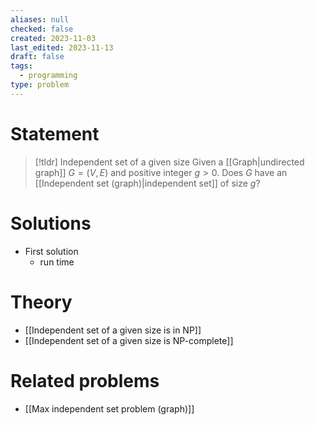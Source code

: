```yaml
---
aliases: null
checked: false
created: 2023-11-03
last_edited: 2023-11-13
draft: false
tags:
  - programming
type: problem
---
```

# Statement

>[!tldr] Independent set of a given size
>Given a [[Graph|undirected graph]] $G = (V,E)$ and positive integer $g > 0$. Does $G$ have an [[Independent set (graph)|independent set]] of size $g$?

# Solutions

- First solution
	- run time

# Theory

- [[Independent set of a given size is in NP]]
- [[Independent set of a given size is NP-complete]]

# Related problems

- [[Max independent set problem (graph)]]

